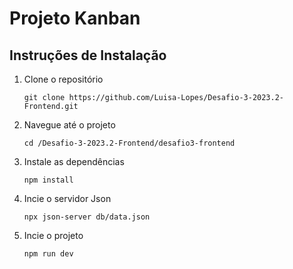 # Projeto Kanban

## Instruções de Instalação

1. Clone o repositório

    ```
    git clone https://github.com/Luisa-Lopes/Desafio-3-2023.2-Frontend.git
    ```

2. Navegue até o projeto
    ```
    cd /Desafio-3-2023.2-Frontend/desafio3-frontend
    ```
3. Instale as dependências
    ```
    npm install
    ```
4. Incie o servidor Json
    ```
    npx json-server db/data.json
    ```
5. Incie o projeto
    ```
    npm run dev
    ```
